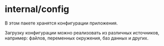 # internal/config

В этом пакете хранятся конфигурации приложения.

Загрузку конфигурации можно реализовать из различных источников, например: файлов, переменных окружения, баз данных и других.
